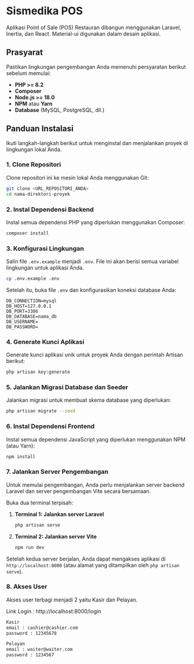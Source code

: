 # Sismedika POS

Aplikasi Point of Sale (POS) Restauran dibangun menggunakan Laravel, Inertia, dan React. Material-ui digunakan dalam desain aplikasi.

## Prasyarat

Pastikan lingkungan pengembangan Anda memenuhi persyaratan berikut sebelum memulai:

- **PHP >= 8.2**
- **Composer**
- **Node.js >= 18.0**
- **NPM** atau **Yarn**
- **Database** (MySQL, PostgreSQL, dll.)

## Panduan Instalasi

Ikuti langkah-langkah berikut untuk menginstal dan menjalankan proyek di lingkungan lokal Anda.

### 1. Clone Repositori

Clone repositori ini ke mesin lokal Anda menggunakan Git:

```bash
git clone <URL_REPOSITORI_ANDA>
cd nama-direktori-proyek
```

### 2. Instal Dependensi Backend

Instal semua dependensi PHP yang diperlukan menggunakan Composer:

```bash
composer install
```

### 3. Konfigurasi Lingkungan

Salin file `.env.example` menjadi `.env`. File ini akan berisi semua variabel lingkungan untuk aplikasi Anda.

```bash
cp .env.example .env
```

Setelah itu, buka file `.env` dan konfigurasikan koneksi database Anda:

```env
DB_CONNECTION=mysql
DB_HOST=127.0.0.1
DB_PORT=3306
DB_DATABASE=nama_db
DB_USERNAME=
DB_PASSWORD=
```

### 4. Generate Kunci Aplikasi

Generate kunci aplikasi unik untuk proyek Anda dengan perintah Artisan berikut:

```bash
php artisan key:generate
```

### 5. Jalankan Migrasi Database dan Seeder

Jalankan migrasi untuk membuat skema database yang diperlukan:

```bash
php artisan migrate --seed
```

### 6. Instal Dependensi Frontend

Instal semua dependensi JavaScript yang diperlukan menggunakan NPM (atau Yarn):

```bash
npm install
```

### 7. Jalankan Server Pengembangan

Untuk memulai pengembangan, Anda perlu menjalankan server backend Laravel dan server pengembangan Vite secara bersamaan.

Buka dua terminal terpisah:

1.  **Terminal 1: Jalankan server Laravel**

    ```bash
    php artisan serve
    ```

2.  **Terminal 2: Jalankan server Vite**
    ```bash
    npm run dev
    ```

Setelah kedua server berjalan, Anda dapat mengakses aplikasi di `http://localhost:8000` (atau alamat yang ditampilkan oleh `php artisan serve`).

### 8. Akses User

Akses user terbagi menjadi 2 yaitu Kasir dan Pelayan.

Link Login :
http://localhost:8000/login

```bash
Kasir
email : cashier@cashier.com
password : 12345678

Pelayan
email : waiter@waiter.com
password : 1234567
```
